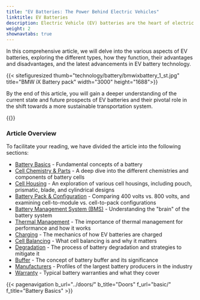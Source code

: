 ```yaml
---
title: "EV Batteries: The Power Behind Electric Vehicles"
linktitle: EV Batteries
description: Electric Vehicle (EV) batteries are the heart of electric vehicles, responsible for storing the energy that powers the vehicle's electric motor. They play a critical role in determining an EV's performance, range, and overall cost.
weight: 2
shownavtabs: true
---
```

<!-- markdownlint-disable MD033 -->

In this comprehensive article, we will delve into the various aspects of EV batteries, exploring the different types, how they function, their advantages and disadvantages, and the latest advancements in EV battery technology.

{{< sitefiguresized thumb="technology/battery/bmwixbattery_1_st.jpg" title="BMW iX Battery pack" width="3000" height="1688">}}

By the end of this article, you will gain a deeper understanding of the current state and future prospects of EV batteries and their pivotal role in the shift towards a more sustainable transportation system.

{{<evkxdisplayaddarticle />}}

### Article Overview

To facilitate your reading, we have divided the article into the following sections:

- [Battery Basics](basic/) - Fundamental concepts of a battery
- [Cell Chemistry & Parts](cellchemistry/) - A deep dive into the different chemistries and components of battery cells
- [Cell Housing](cell/) - An exploration of various cell housings, including pouch, prismatic, blade, and cylindrical designs
- [Battery Pack & Configuration](batterypack/) - Comparing 400 volts vs. 800 volts, and examining cell-to-module vs. cell-to-pack configurations
- [Battery Management System (BMS)](batterymanagment/) - Understanding the "brain" of the battery system
- [Thermal Management](thermalmanagement/) - The importance of thermal management for performance and how it works
- [Charging](charging/) - The mechanics of how EV batteries are charged
- [Cell Balancing](cellbalancing/) - What cell balancing is and why it matters
- [Degradation](degredation/) - The process of battery degradation and strategies to mitigate it
- [Buffer](buffer/) - The concept of battery buffer and its significance
- [Manufacturers](manufactors/) - Profiles of the largest battery producers in the industry
- [Warranty](warranty/) - Typical battery warranties and what they cover

{{< pagenavigation b_url="../doors/" b_title="Doors" f_url="basic/" f_title="Battery Basics" >}}
